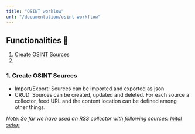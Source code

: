 ```yaml
---
title: "OSINT worklow"
url: "/documentation/osint-workflow"
---
```


## Functionalities :bust_in_silhouette:

1. [Create OSINT Sources](#1-create-osint-sources)
1. [](#)

### 1. Create OSINT Sources

- Import/Export: Sources can be imported and exported as json
- CRUD: Sources can be created, updated and deleted. For each source a collector, feed URL and the content location can be defined among other things.

_Note: So far we have used an RSS collector with following sources: [Inital setup](https://github.com/ait-cs-IaaS/Taranis-NG/wiki/Deployment#initial-setup)_
